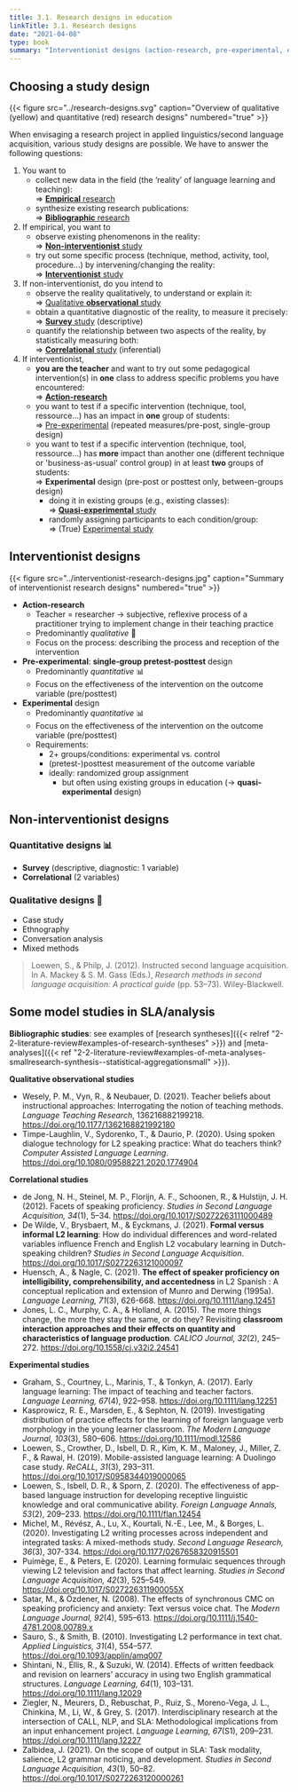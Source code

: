 ```yaml
---
title: 3.1. Research designs in education
linkTitle: 3.1. Research designs
date: "2021-04-08"
type: book
summary: "Interventionist designs (action-research, pre-experimental, experimental) and non-interventionist designs (quantitative: survey, correlational, qualitative: case study, ethnography, conversation analysis, mixed methods)"
---
```


## Choosing a study design

{{< figure src="../research-designs.svg" caption="Overview of qualitative (yellow) and quantitative (red) research designs" numbered="true" >}}

When envisaging a research project in applied linguistics/second language acquisition, various study designs are possible. We have to answer the following questions:

1. You want to
   - collect new data in the field (the ‘reality’ of language learning and teaching):<br>
     ⇒ [**Empirical** research](#empirical)
   - synthesize existing research publications:<br>
     ⇒ [**Bibliographic** research](#bibliographic)
2. <a name="empirical"></a>If empirical, you want to
   - observe existing phenomenons in the reality:<br>
     ⇒ [**Non-interventionist** study](#non-interventionist)
   - try out some specific process (technique, method, activity, tool, procedure...) by intervening/changing the reality:<br>
     ⇒ [**Interventionist** study](#interventionist)
3. <a name="non-interventionist"></a>If non-interventionist, do you intend to
   - observe the reality qualitatively, to understand or explain it:<br>
     ⇒ [Qualitative **observational** study]()
   - obtain a quantitative diagnostic of the reality, to measure it precisely:<br>
     ⇒ [**Survey** study]() (descriptive)
   - quantify the relationship between two aspects of the reality, by statistically measuring both:<br>
     ⇒ [**Correlational** study]() (inferential)
4. <a name="interventionist"></a>If interventionist,
   - **you are the teacher** and want to try out some pedagogical intervention(s) in **one** class to address specific problems you have encountered:<br>
     ⇒ [**Action-research**]()
   - you want to test if a specific intervention (technique, tool, ressource...) has an impact in **one** group of students:<br>
     ⇒ [Pre-experimental]() (repeated measures/pre-post, single-group design)
   - you want to test if a specific intervention (technique, tool, ressource...) has **more** impact than another one (different technique or 'business-as-usual' control group) in at least **two** groups of students:<br>
     ⇒ **Experimental** design (pre-post or posttest only, between-groups design)
     - doing it in existing groups (e.g., existing classes):<br>
       ⇒ [**Quasi-experimental** study]()
     - randomly assigning participants to each condition/group:<br>
       ⇒ (True) [Experimental study]()

## Interventionist designs

{{< figure src="../interventionist-research-designs.jpg" caption="Summary of interventionist research designs" numbered="true" >}}

- **Action-research**
  - Teacher = researcher → subjective, reflexive process of a practitioner trying to implement change in their teaching practice
  - Predominantly _qualitative_ 💬
  - Focus on the process: describing the process and reception of the intervention
- **Pre-experimental**: **single-group pretest-posttest** design
  - Predominantly _quantitative_ 📊
  - Focus on the effectiveness of the intervention on the outcome variable (pre/posttest)
- **Experimental** design
  - Predominantly _quantitative_ 📊
  - Focus on the effectiveness of the intervention on the outcome variable (pre/posttest)
  - Requirements:
    - 2+ groups/conditions: experimental vs. control
    - (pretest-)posttest measurement of the outcome variable
    - ideally: randomized group assignment
      - but often using existing groups in education (→ **quasi-experimental** design)

## Non-interventionist designs

### Quantitative designs 📊

- **Survey** (descriptive, diagnostic: 1 variable)
- **Correlational** (2 variables)

### Qualitative designs 💬

- Case study
- Ethnography
- Conversation analysis
- Mixed methods

> <i class="fa-solid fa-book-open"></i> Loewen, S., & Philp, J. (2012). Instructed second language acquisition. In A. Mackey & S. M. Gass (Eds.), _Research methods in second language acquisition: A practical guide_ (pp. 53–73). Wiley-Blackwell.

## Some model studies in SLA/analysis

**Bibliographic studies**:
see examples of [research syntheses]({{< relref "2-2-literature-review#examples-of-research-syntheses" >}}) and [meta-analyses]({{< ref "2-2-literature-review#examples-of-meta-analyses-smallresearch-synthesis--statistical-aggregationsmall" >}}).

**Qualitative observational studies**

- Wesely, P. M., Vyn, R., & Neubauer, D. (2021). Teacher beliefs about instructional approaches: Interrogating the notion of teaching methods. _Language Teaching Research_, 136216882199218. https://doi.org/10.1177/1362168821992180
- Timpe-Laughlin, V., Sydorenko, T., & Daurio, P. (2020). Using spoken dialogue technology for L2 speaking practice: What do teachers think? _Computer Assisted Language Learning_. https://doi.org/10.1080/09588221.2020.1774904

**Correlational studies**

- de Jong, N. H., Steinel, M. P., Florijn, A. F., Schoonen, R., & Hulstijn, J. H. (2012). Facets of speaking proficiency. _Studies in Second Language Acquisition, 34_(1), 5–34. https://doi.org/10.1017/S0272263111000489
- De Wilde, V., Brysbaert, M., & Eyckmans, J. (2021). **Formal versus informal L2 learning**: How do individual differences and word-related variables influence French and English L2 vocabulary learning in Dutch-speaking children? _Studies in Second Language Acquisition_. https://doi.org/10.1017/S0272263121000097
- Huensch, A., & Nagle, C. (2021). **The effect of speaker proficiency on intelligibility, comprehensibility, and accentedness** in L2 Spanish : A conceptual replication and extension of Munro and Derwing (1995a). _Language Learning, 71_(3), 626-668. https://doi.org/10.1111/lang.12451
- Jones, L. C., Murphy, C. A., & Holland, A. (2015). The more things change, the more they stay the same, or do they? Revisiting **classroom interaction approaches and their effects on quantity and characteristics of language production**. _CALICO Journal, 32_(2), 245–272. https://doi.org/10.1558/cj.v32i2.24541

**Experimental studies**

- Graham, S., Courtney, L., Marinis, T., & Tonkyn, A. (2017). Early language learning: The impact of teaching and teacher factors. _Language Learning, 67_(4), 922–958. https://doi.org/10.1111/lang.12251
- Kasprowicz, R. E., Marsden, E., & Sephton, N. (2019). Investigating distribution of practice effects for the learning of foreign language verb morphology in the young learner classroom. _The Modern Language Journal, 103_(3), 580–606. https://doi.org/10.1111/modl.12586
- Loewen, S., Crowther, D., Isbell, D. R., Kim, K. M., Maloney, J., Miller, Z. F., & Rawal, H. (2019). Mobile-assisted language learning: A Duolingo case study. _ReCALL, 31_(3), 293–311. https://doi.org/10.1017/S0958344019000065
- Loewen, S., Isbell, D. R., & Sporn, Z. (2020). The effectiveness of app-based language instruction for developing receptive linguistic knowledge and oral communicative ability. _Foreign Language Annals, 53_(2), 209–233. https://doi.org/10.1111/flan.12454
- Michel, M., Révész, A., Lu, X., Kourtali, N.-E., Lee, M., & Borges, L. (2020). Investigating L2 writing processes across independent and integrated tasks: A mixed-methods study. _Second Language Research, 36_(3), 307-334. https://doi.org/10.1177/0267658320915501
- Puimège, E., & Peters, E. (2020). Learning formulaic sequences through viewing L2 television and factors that affect learning. _Studies in Second Language Acquisition, 42_(3), 525–549. https://doi.org/10.1017/S027226311900055X
- Satar, M., & Özdener, N. (2008). The effects of synchronous CMC on speaking proficiency and anxiety: Text versus voice chat. The _Modern Language Journal, 92_(4), 595–613. https://doi.org/10.1111/j.1540-4781.2008.00789.x
- Sauro, S., & Smith, B. (2010). Investigating L2 performance in text chat. _Applied Linguistics, 31_(4), 554–577. https://doi.org/10.1093/applin/amq007
- Shintani, N., Ellis, R., & Suzuki, W. (2014). Effects of written feedback and revision on learners’ accuracy in using two English grammatical structures. _Language Learning, 64_(1), 103–131. https://doi.org/10.1111/lang.12029
- Ziegler, N., Meurers, D., Rebuschat, P., Ruiz, S., Moreno-Vega, J. L., Chinkina, M., Li, W., & Grey, S. (2017). Interdisciplinary research at the intersection of CALL, NLP, and SLA: Methodological implications from an input enhancement project. _Language Learning, 67_(S1), 209–231. https://doi.org/10.1111/lang.12227
- Zalbidea, J. (2021). On the scope of output in SLA: Task modality, salience, L2 grammar noticing, and development. _Studies in Second Language Acquisition, 43_(1), 50–82. https://doi.org/10.1017/S0272263120000261
